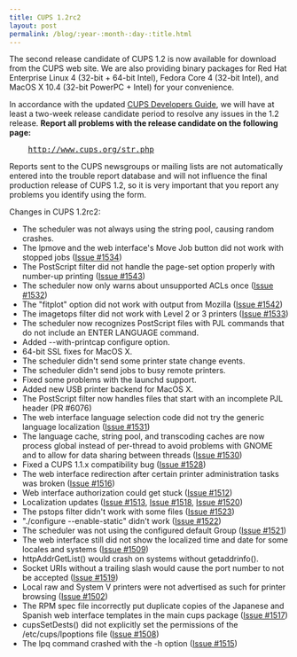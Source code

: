 ```yaml
---
title: CUPS 1.2rc2
layout: post
permalink: /blog/:year-:month-:day-:title.html
---
```


<P>The second release candidate of CUPS 1.2 is now available for download from the CUPS web site. We are also providing binary packages for Red Hat Enterprise Linux 4 (32-bit + 64-bit Intel), Fedora Core 4 (32-bit Intel), and MacOS X 10.4 (32-bit PowerPC + Intel) for your convenience.</P><P>In accordance with the updated <A HREF="documentation.php/spec-cmp.html">CUPS Developers Guide</A>, we will have at least a two-week release candidate period to resolve any issues in the 1.2 release. <B>Report all problems with the release candidate on the following page:</B><PRE>    <A HREF="http://www.cups.org/str.php">http://www.cups.org/str.php</A></PRE><P>Reports sent to the CUPS newsgroups or mailing lists are not automatically entered into the trouble report database and will not influence the final production release of CUPS 1.2, so it is very important that you report any problems you identify using the form.</P><P>Changes in CUPS 1.2rc2:</P><UL><LI>The scheduler was not always using the string pool, causing random crashes.<LI>The lpmove and the web interface's Move Job button did not work with stopped jobs (<A HREF="http://www.cups.org/str.php?L1534">Issue #1534</A>)<LI>The PostScript filter did not handle the page-set option properly with number-up printing (<A HREF="http://www.cups.org/str.php?L1543">Issue #1543</A>)<LI>The scheduler now only warns about unsupported ACLs once (<A HREF="http://www.cups.org/str.php?L1532">Issue #1532</A>)<LI>The "fitplot" option did not work with output from Mozilla (<A HREF="http://www.cups.org/str.php?L1542">Issue #1542</A>)<LI>The imagetops filter did not work with Level 2 or 3 printers (<A HREF="http://www.cups.org/str.php?L1533">Issue #1533</A>)<LI>The scheduler now recognizes PostScript files with PJL commands that do not include an ENTER LANGUAGE command.<LI>Added --with-printcap configure option.<LI>64-bit SSL fixes for MacOS X.<LI>The scheduler didn't send some printer state change events.<LI>The scheduler didn't send jobs to busy remote printers.<LI>Fixed some problems with the launchd support.<LI>Added new USB printer backend for MacOS X.<LI>The PostScript filter now handles files that start with an incomplete PJL header (PR #6076)<LI>The web interface language selection code did not try the generic language localization (<A HREF="http://www.cups.org/str.php?L1531">Issue #1531</A>)<LI>The language cache, string pool, and transcoding caches are now process global instead of per-thread to avoid problems with GNOME and to allow for data sharing between threads (<A HREF="http://www.cups.org/str.php?L1530">Issue #1530</A>)<LI>Fixed a CUPS 1.1.x compatibility bug (<A HREF="http://www.cups.org/str.php?L1528">Issue #1528</A>)<LI>The web interface redirection after certain printer administration tasks was broken (<A HREF="http://www.cups.org/str.php?L1516">Issue #1516</A>)<LI>Web interface authorization could get stuck (<A HREF="http://www.cups.org/str.php?L1512">Issue #1512</A>)<LI>Localization updates (<A HREF="http://www.cups.org/str.php?L1513">Issue #1513</A>, <A HREF="http://www.cups.org/str.php?L1518">Issue #1518</A>, <A HREF="http://www.cups.org/str.php?L1520">Issue #1520</A>)<LI>The pstops filter didn't work with some files (<A HREF="http://www.cups.org/str.php?L1523">Issue #1523</A>)<LI>"./configure --enable-static" didn't work (<A HREF="http://www.cups.org/str.php?L1522">Issue #1522</A>)<LI>The scheduler was not using the configured default Group (<A HREF="http://www.cups.org/str.php?L1521">Issue #1521</A>)<LI>The web interface still did not show the localized time and date for some locales and systems (<A HREF="http://www.cups.org/str.php?L1509">Issue #1509</A>)<LI>httpAddrGetList() would crash on systems without getaddrinfo().<LI>Socket URIs without a trailing slash would cause the port number to not be accepted (<A HREF="http://www.cups.org/str.php?L1519">Issue #1519</A>)<LI>Local raw and System V printers were not advertised as such for printer browsing (<A HREF="http://www.cups.org/str.php?L1502">Issue #1502</A>)<LI>The RPM spec file incorrectly put duplicate copies of the Japanese and Spanish web interface templates in the main cups package (<A HREF="http://www.cups.org/str.php?L1517">Issue #1517</A>)<LI>cupsSetDests() did not explicitly set the permissions of the /etc/cups/lpoptions file (<A HREF="http://www.cups.org/str.php?L1508">Issue #1508</A>)<LI>The lpq command crashed with the -h option (<A HREF="http://www.cups.org/str.php?L1515">Issue #1515</A>)</UL>
